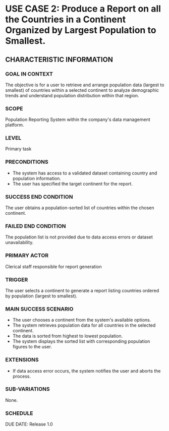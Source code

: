 # USE CASE 2: Produce a Report on all the Countries in a Continent Organized by Largest Population to Smallest.

## CHARACTERISTIC INFORMATION

### GOAL IN CONTEXT

The objective is for a user to retrieve and arrange population data (largest to smallest) of countries within a selected continent to analyze demographic trends and understand population distribution within that region.

### SCOPE

Population Reporting System within the company's data management platform.

### LEVEL

Primary task

### PRECONDITIONS

- The system has access to a validated dataset containing country and population information.
- The user has specified the target continent for the report.

### SUCCESS END CONDITION

The user obtains a population-sorted list of countries within the chosen continent.

### FAILED END CONDITION

The population list is not provided due to data access errors or dataset unavailability.

### PRIMARY ACTOR

Clerical staff responsible for report generation

### TRIGGER

The user selects a continent to generate a report listing countries ordered by population (largest to smallest).

### MAIN SUCCESS SCENARIO

- The user chooses a continent from the system's available options.
- The system retrieves population data for all countries in the selected continent.
- The data is sorted from highest to lowest population.
- The system displays the sorted list with corresponding population figures to the user.

### EXTENSIONS

- If data access error occurs, the system notifies the user and aborts the process.

### SUB-VARIATIONS

None.

### SCHEDULE

DUE DATE: Release 1.0